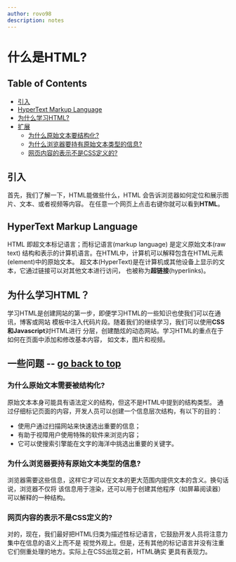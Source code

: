 ```yaml
---
author: rovo98
description: notes
---
```


# 什么是HTML?

## Table of Contents

- [引入](https://github.com/rovo98/learn-html-from0/blob/master/notes/introduction/what-is-html.md#引入)
- [HyperText Markup Language](https://github.com/rrovo98/learn-html-from0/blob/master/notes/introduction/what-is-html.md#hypertext-markup-language)
- [为什么学习HTML?](https://github.com/rrovo98/learn-html-from0/blob/master/notes/introduction/what-is-html.md#为什么学习HTML)
- [扩展](https://github.com/rovo98/learn-html-from0/blob/master/notes/introduction/what-is-html.md#扩展----go-back-to-top)
    - [为什么原始文本要结构化?](https://github.com/rovo98/learn-html-from0/blob/master/notes/introduction/what-is-html.md#为什么原始文本要结构化)
    - [为什么浏览器要持有原始文本类型的信息?](https://github.com/rovo98/learn-html-from0/blob/master/notes/introduction/what-is-html.md#为什么浏览器要持有原始文本类型的信息)
    - [网页内容的表示不是CSS定义的?](https://github.com/rovo98/learn-html-from0/blob/master/notes/introduction/what-is-html.md#网页内容的表示不是CSS定义的)

## 引入

首先，我们了解一下，HTML能做些什么，HTML 会告诉浏览器如何定位和展示图片、文本、或者视频等内容。
在任意一个网页上点击右键你就可以看到**HTML**。

## HyperText Markup Language

HTML 即超文本标记语言；而标记语言(markup language) 是定义原始文本(raw text)
结构和表示的计算机语言。在HTML中，计算机可以解释包含在HTML元素(element)中的原始文本。
超文本(HyperText)是在计算机或其他设备上显示的文本，它通过链接可以对其他文本进行访问，
也被称为**超链接**(hyperlinks)。

## 为什么学习HTML？

学习HTML是创建网站的第一步，即便学习HTML的一些知识也使我们可以在通讯，博客或网站
模板中注入代码片段。随着我们的继续学习，我们可以使用**CSS和Javascript**对HTML进行
分层，创建酷炫的动态网站。学习HTML的重点在于如何在页面中添加和修改基本内容，
如文本，图片和视频。

## 一些问题 -- [go back to top](https://github.com/rovo98/learn-html-from0/blob/master/notes/introduction/what-is-html.md#什么是HTML)

### 为什么原始文本需要被结构化?

原始文本本身可能具有语法定义的结构，但这不是HTML中提到的结构类型。
通过仔细标记页面的内容，开发人员可以创建一个信息层次结构，有以下的目的：

- 使用户通过扫描网站来快速选出重要的信息；
- 有助于视障用户使用特殊的软件来浏览内容；
- 它可以使搜索引擎能在文字的海洋中挑选出重要的关键字。

### 为什么浏览器要持有原始文本类型的信息?

浏览器需要这些信息，这样它才可以在文本的更大范围内提供文本的含义。换句话说，浏览器不仅将
该信息用于渲染，还可以用于创建其他程序（如屏幕阅读器）可以解释的一种结构。

### 网页内容的表示不是CSS定义的?

对的，现在，我们最好把HTML归类为描述性标记语言，它鼓励开发人员将注意力集中在信息的语义上而不是
视觉外观上。但是，还有其他的标记语言并没有注重它们侧重处理的地方。实际上在CSS出现之前，HTML确实
更具有表现力。



